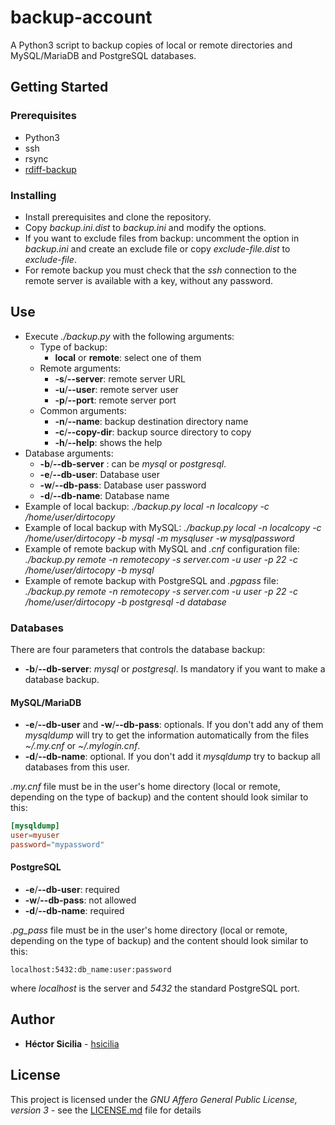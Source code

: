 # backup-account

A Python3 script to backup copies of local or remote directories and MySQL/MariaDB and PostgreSQL databases.

## Getting Started

### Prerequisites

- Python3
- ssh
- rsync
- [rdiff-backup](https://github.com/sol1/rdiff-backup)

### Installing

- Install prerequisites and clone the repository.
- Copy *backup.ini.dist* to *backup.ini* and modify the options.
- If you want to exclude files from backup: uncomment the option in *backup.ini* and create an exclude file or copy *exclude-file.dist* to *exclude-file*.
- For remote backup you must check that the *ssh* connection to the remote server is available with a key, without any password.

## Use

- Execute *./backup.py* with the following arguments:
  - Type of backup:
    - **local** or **remote**: select one of them
  - Remote arguments:
    - **-s**/**--server**: remote server URL
    - **-u**/**--user**: remote server user
    - **-p**/**--port**: remote server port
  - Common arguments:
    - **-n**/**--name**: backup destination directory name
    - **-c**/**--copy-dir**: backup source directory to copy
    - **-h**/**--help**: shows the help
- Database arguments:
  - **-b**/**--db-server** <database server>: can be *mysql* or *postgresql*.
  - **-e**/**--db-user**: Database user
  - **-w**/**--db-pass**: Database user password
  - **-d**/**--db-name**: Database name
- Example of local backup: *./backup.py local -n localcopy -c /home/user/dirtocopy*
- Example of local backup with MySQL: *./backup.py local -n localcopy -c /home/user/dirtocopy -b mysql -m mysqluser -w mysqlpassword*
- Example of remote backup with MySQL and *.cnf* configuration file: *./backup.py remote -n remotecopy -s server.com -u user -p 22 -c /home/user/dirtocopy -b mysql*
- Example of remote backup with PostgreSQL and *.pgpass* file: *./backup.py remote -n remotecopy -s server.com -u user -p 22 -c /home/user/dirtocopy -b postgresql -d database*

### Databases

There are four parameters that controls the database backup:

- **-b**/**--db-server**: *mysql* or *postgresql*. Is mandatory if you want to make a database backup.

#### MySQL/MariaDB

- **-e**/**--db-user** and **-w**/**--db-pass**: optionals. If you don't add any of them *mysqldump* will try to get the information automatically from the files *~/.my.cnf* or *~/.mylogin.cnf*.
- **-d**/**--db-name**: optional. If you don't add it *mysqldump* try to backup all databases from this user.

*.my.cnf* file must be in the user's home directory (local or remote, depending on the type of backup) and the content should look similar to this:

~~~~cnf
[mysqldump]
user=myuser
password="mypassword"
~~~~

#### PostgreSQL

- **-e**/**--db-user**: required
- **-w**/**--db-pass**: not allowed
- **-d**/**--db-name**: required

*.pg_pass* file must be in the user's home directory (local or remote, depending on the type of backup) and the content should look similar to this:

~~~~postgresql
localhost:5432:db_name:user:password
~~~~

where *localhost* is the server and *5432* the standard PostgreSQL port.

## Author

- **Héctor Sicilia** - [hsicilia](https://github.com/hsicilia)

## License

This project is licensed under the *GNU Affero General Public License, version 3* - see the [LICENSE.md](LICENSE.md) file for details

